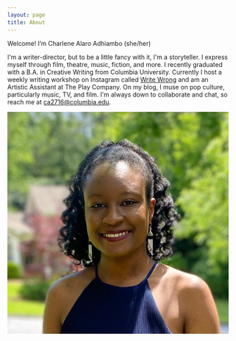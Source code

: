```yaml
---
layout: page
title: About
---
```


<p class="message">
  Welcome! I’m Charlene Alaro Adhiambo (she/her)
</p>

   I'm a writer-director, but to be a little fancy with it, I'm a storyteller. I express myself through film, theatre, music, fiction, and more. I recently graduated with a B.A. in Creative Writing from Columbia University. Currently I host a weekly writing workshop on Instagram called [Write Wrong](http://instagram.com/charlenealaro/) and am an Artistic Assistant at The Play Company. On my blog, I muse on pop culture, particularly music, TV, and film. I'm always down to collaborate and chat, so reach me at ca2716@columbia.edu.

![Image of Charlene](/assets/headshot2020.jpg/)